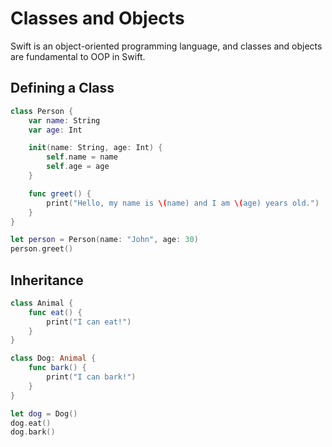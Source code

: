 # Classes and Objects

Swift is an object-oriented programming language, and classes and objects are fundamental to OOP in Swift.

## Defining a Class

```swift
class Person {
    var name: String
    var age: Int

    init(name: String, age: Int) {
        self.name = name
        self.age = age
    }

    func greet() {
        print("Hello, my name is \(name) and I am \(age) years old.")
    }
}

let person = Person(name: "John", age: 30)
person.greet()
```

## Inheritance

```swift
class Animal {
    func eat() {
        print("I can eat!")
    }
}

class Dog: Animal {
    func bark() {
        print("I can bark!")
    }
}

let dog = Dog()
dog.eat()
dog.bark()
```
